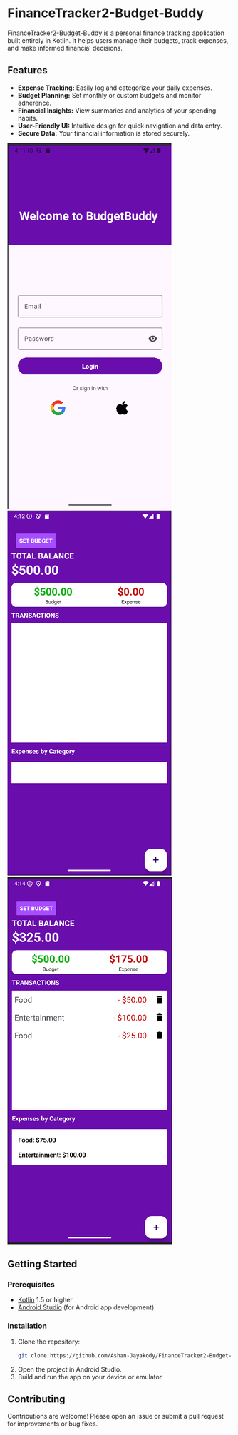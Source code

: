 # FinanceTracker2-Budget-Buddy

FinanceTracker2-Budget-Buddy is a personal finance tracking application built entirely in Kotlin. It helps users manage their budgets, track expenses, and make informed financial decisions.

## Features

- **Expense Tracking:** Easily log and categorize your daily expenses.
- **Budget Planning:** Set monthly or custom budgets and monitor adherence.
- **Financial Insights:** View summaries and analytics of your spending habits.
- **User-Friendly UI:** Intuitive design for quick navigation and data entry.
- **Secure Data:** Your financial information is stored securely.

![App Screenshot](Screenshot%202025-10-08%20161200.png)
![App Screenshot](Screenshot%202025-10-08%20161252.png)
![App Screenshot](Screenshot%202025-10-08%20161437.png)

## Getting Started

### Prerequisites

- [Kotlin](https://kotlinlang.org/) 1.5 or higher
- [Android Studio](https://developer.android.com/studio) (for Android app development)

### Installation

1. Clone the repository:
   ```bash
   git clone https://github.com/Ashan-Jayakody/FinanceTracker2-Budget-Buddy.git
   ```
2. Open the project in Android Studio.
3. Build and run the app on your device or emulator.


## Contributing

Contributions are welcome! Please open an issue or submit a pull request for improvements or bug fixes.
